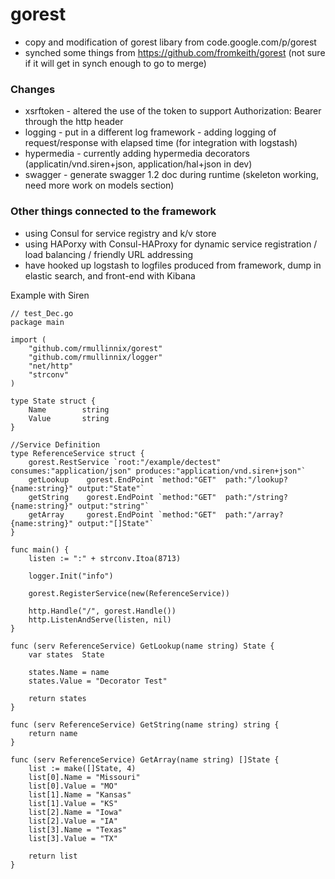 gorest
======

* copy and modification of gorest libary from code.google.com/p/gorest
* synched some things from https://github.com/fromkeith/gorest (not sure if it will get in synch enough to go to merge)

### Changes
* xsrftoken - altered the use of the token to support Authorization: Bearer <token> through the http header
* logging - put in a different log framework - adding logging of request/response with elapsed time (for integration with logstash)
* hypermedia - currently adding hypermedia decorators (applicatin/vnd.siren+json, application/hal+json in dev)
* swagger - generate swagger 1.2 doc during runtime (skeleton working, need more work on models section)

### Other things connected to the framework
* using Consul for service registry and k/v store
* using HAPorxy with Consul-HAProxy for dynamic service registration / load balancing / friendly URL addressing
* have hooked up logstash to logfiles produced from framework, dump in elastic search, and front-end with Kibana

Example with Siren 
```
// test_Dec.go
package main

import (
	"github.com/rmullinnix/gorest"
	"github.com/rmullinnix/logger"
	"net/http"
	"strconv"
)

type State struct {
	Name		string
	Value		string
}

//Service Definition
type ReferenceService struct {
	gorest.RestService `root:"/example/dectest" consumes:"application/json" produces:"application/vnd.siren+json"`
	getLookup    gorest.EndPoint `method:"GET"  path:"/lookup?{name:string}" output:"State"`
	getString    gorest.EndPoint `method:"GET"  path:"/string?{name:string}" output:"string"`
	getArray     gorest.EndPoint `method:"GET"  path:"/array?{name:string}" output:"[]State"`
}

func main() {
	listen := ":" + strconv.Itoa(8713)

	logger.Init("info")

	gorest.RegisterService(new(ReferenceService))

	http.Handle("/", gorest.Handle())
	http.ListenAndServe(listen, nil)
}

func (serv ReferenceService) GetLookup(name string) State {
	var states	State

	states.Name = name
	states.Value = "Decorator Test"

	return states
}

func (serv ReferenceService) GetString(name string) string {
	return name
}

func (serv ReferenceService) GetArray(name string) []State {
	list := make([]State, 4)
	list[0].Name = "Missouri"
	list[0].Value = "MO"
	list[1].Name = "Kansas"
	list[1].Value = "KS"
	list[2].Name = "Iowa"
	list[2].Value = "IA"
	list[3].Name = "Texas"
	list[3].Value = "TX"

	return list
}
```
